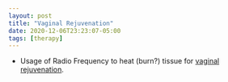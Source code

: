 ```yaml
---
layout: post
title: "Vaginal Rejuvenation"
date: 2020-12-06T23:23:07-05:00
tags: [therapy]
---
```


- Usage of Radio Frequency to heat (burn?) tissue for [vaginal rejuvenation](https://www.harpersbazaar.com/uk/beauty/spas-salons/news/a42615/radio-frequency-vaginal-treatments/).
